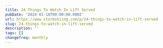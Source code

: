 ```yaml
---
title: 24 Things To Watch In Lift Served
pubDate: '2024-01-18T00:00:00.000Z'
url: https://www.stormskiing.com/p/24-things-to-watch-in-lift-served
slug: 24-things-to-watch-in-lift-served
description: ''
tags: []
changefreq: monthly
---
```


<!-- Add post content below -->

